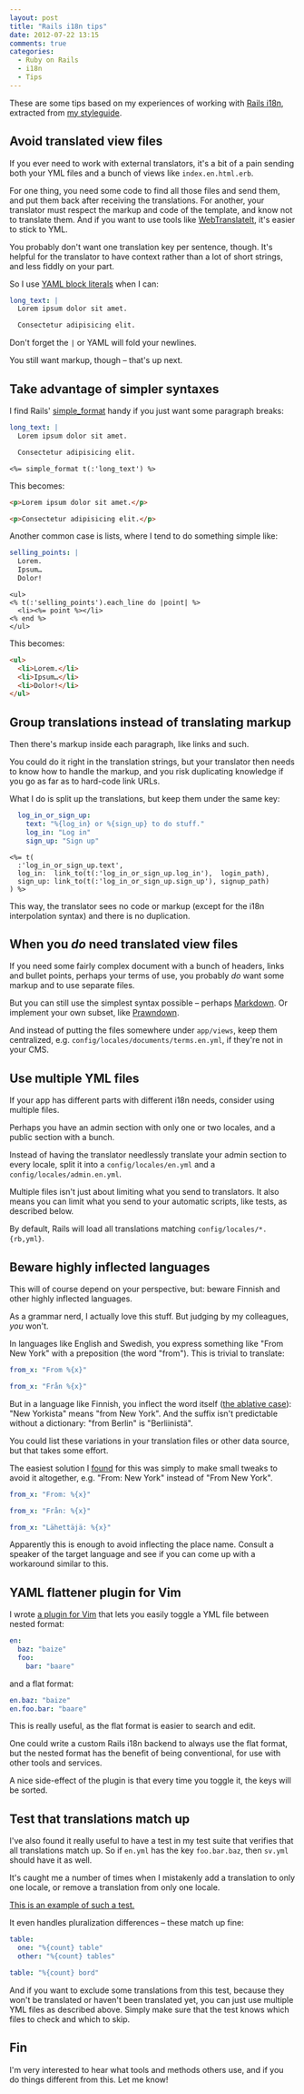 ```yaml
---
layout: post
title: "Rails i18n tips"
date: 2012-07-22 13:15
comments: true
categories:
  - Ruby on Rails
  - i18n
  - Tips
---
```


These are some tips based on my experiences of working with [Rails i18n](http://guides.rubyonrails.org/i18n.html), extracted from [my styleguide](https://github.com/henrik/styleguide).


## Avoid translated view files

If you ever need to work with external translators, it's a bit of a pain sending both your YML files and a bunch of views like `index.en.html.erb`.

For one thing, you need some code to find all those files and send them, and put them back after receiving the translations. For another, your translator must respect the markup and code of the template, and know not to translate them. And if you want to use tools like [WebTranslateIt](https://webtranslateit.com/), it's easier to stick to YML.

You probably don't want one translation key per sentence, though. It's helpful for the translator to have context rather than a lot of short strings, and less fiddly on your part.

So I use [YAML block literals](http://en.wikipedia.org/wiki/Yaml#Block_literals) when I can:

``` yml la.yml
long_text: |
  Lorem ipsum dolor sit amet.

  Consectetur adipisicing elit.
```

Don't forget the `|` or YAML will fold your newlines.

You still want markup, though – that's up next.


## Take advantage of simpler syntaxes

I find Rails' [simple_format](http://api.rubyonrails.org/classes/ActionView/Helpers/TextHelper.html#method-i-simple_format) handy if you just want some paragraph breaks:

``` yml la.yml
long_text: |
  Lorem ipsum dolor sit amet.

  Consectetur adipisicing elit.
```

``` erb index.erb
<%= simple_format t(:'long_text') %>
```

This becomes:

``` html
<p>Lorem ipsum dolor sit amet.</p>

<p>Consectetur adipisicing elit.</p>
```

Another common case is lists, where I tend to do something simple like:

``` yml la.yml
selling_points: |
  Lorem.
  Ipsum…
  Dolor!
```

``` erb signup.erb
<ul>
<% t(:'selling_points').each_line do |point| %>
  <li><%= point %></li>
<% end %>
</ul>
```

This becomes:

``` html
<ul>
  <li>Lorem.</li>
  <li>Ipsum…</li>
  <li>Dolor!</li>
</ul>
```


## Group translations instead of translating markup

Then there's markup inside each paragraph, like links and such.

You could do it right in the translation strings, but your translator then needs to know how to handle the markup, and you risk duplicating knowledge if you go as far as to hard-code link URLs.

What I do is split up the translations, but keep them under the same key:

``` yml en.yml
  log_in_or_sign_up:
    text: "%{log_in} or %{sign_up} to do stuff."
    log_in: "Log in"
    sign_up: "Sign up"
```

``` erb header.erb
<%= t(
  :'log_in_or_sign_up.text',
  log_in:  link_to(t(:'log_in_or_sign_up.log_in'),  login_path),
  sign_up: link_to(t(:'log_in_or_sign_up.sign_up'), signup_path)
) %>
```

This way, the translator sees no code or markup (except for the i18n interpolation syntax) and there is no duplication.


## When you *do* need translated view files

If you need some fairly complex document with a bunch of headers, links and bullet points, perhaps your terms of use, you probably *do* want some markup and to use separate files.

But you can still use the simplest syntax possible – perhaps [Markdown](http://en.wikipedia.org/wiki/Markdown). Or implement your own subset, like [Prawndown](https://gist.github.com/2775319).

And instead of putting the files somewhere under `app/views`, keep them centralized, e.g. `config/locales/documents/terms.en.yml`, if they're not in your CMS.


## Use multiple YML files

If your app has different parts with different i18n needs, consider using multiple files.

Perhaps you have an admin section with only one or two locales, and a public section with a bunch.

Instead of having the translator needlessly translate your admin section to every locale, split it into a `config/locales/en.yml` and a `config/locales/admin.en.yml`.

Multiple files isn't just about limiting what you send to translators. It also means you can limit what you send to your automatic scripts, like tests, as described below.

By default, Rails will load all translations matching `config/locales/*.{rb,yml}`.


## Beware highly inflected languages

This will of course depend on your perspective, but: beware Finnish and other highly inflected languages.

As a grammar nerd, I actually love this stuff. But judging by my colleagues, *you* won't.

In languages like English and Swedish, you express something like "From New York" with a preposition (the word "from"). This is trivial to translate:

``` yml en.yml
from_x: "From %{x}"
```

``` yml sv.yml
from_x: "Från %{x}"
```

But in a language like Finnish, you inflect the word itself ([the ablative case](http://en.wikipedia.org/wiki/Ablative_case)): "New Yorkista" means "from New York". And the suffix isn't predictable without a dictionary: "from Berlin" is "Berliinistä".

You could list these variations in your translation files or other data source, but that takes some effort.

The easiest solution I [found](http://www.ruby-forum.com/topic/1897522) for this was simply to make small tweaks to avoid it altogether, e.g. "From: New York" instead of "From New York".

``` yml en.yml
from_x: "From: %{x}"
```

``` yml sv.yml
from_x: "Från: %{x}"
```

``` yml fi.yml
from_x: "Lähettäjä: %{x}"
```

Apparently this is enough to avoid inflecting the place name. Consult a speaker of the target language and see if you can come up with a workaround similar to this.


## YAML flattener plugin for Vim

I wrote [a plugin for Vim](https://github.com/henrik/vim-yaml-flattener) that lets you easily toggle a YML file between nested format:

``` yml xx.yml
en:
  baz: "baize"
  foo:
    bar: "baare"
```

and a flat format:

``` yml xx.yml
en.baz: "baize"
en.foo.bar: "baare"
```

This is really useful, as the flat format is easier to search and edit.

One could write a custom Rails i18n backend to always use the flat format, but the nested format has the benefit of being conventional, for use with other tools and services.

A nice side-effect of the plugin is that every time you toggle it, the keys will be sorted.


## Test that translations match up

I've also found it really useful to have a test in my test suite that verifies that all translations match up. So if `en.yml` has the key `foo.bar.baz`, then `sv.yml` should have it as well.

It's caught me a number of times when I mistakenly add a translation to only one locale, or remove a translation from only one locale.

[This is an example of such a test.](https://gist.github.com/2994129)

It even handles pluralization differences – these match up fine:

``` yml en.yml
table:
  one: "%{count} table"
  other: "%{count} tables"
```

``` yml sv.yml
table: "%{count} bord"
```

And if you want to exclude some translations from this test, because they won't be translated or haven't been translated yet, you can just use multiple YML files as described above. Simply make sure that the test knows which files to check and which to skip.


## Fin

I'm very interested to hear what tools and methods others use, and if you do things different from this. Let me know!
